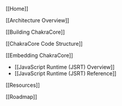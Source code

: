[[Home]]

[[Architecture Overview]]

[[Building ChakraCore]]

[[ChakraCore Code Structure]] 

[[Embedding ChakraCore]]
* [[JavaScript Runtime (JSRT) Overview]]
* [[JavaScript Runtime (JSRT) Reference]]

[[Resources]]
 
[[Roadmap]]
